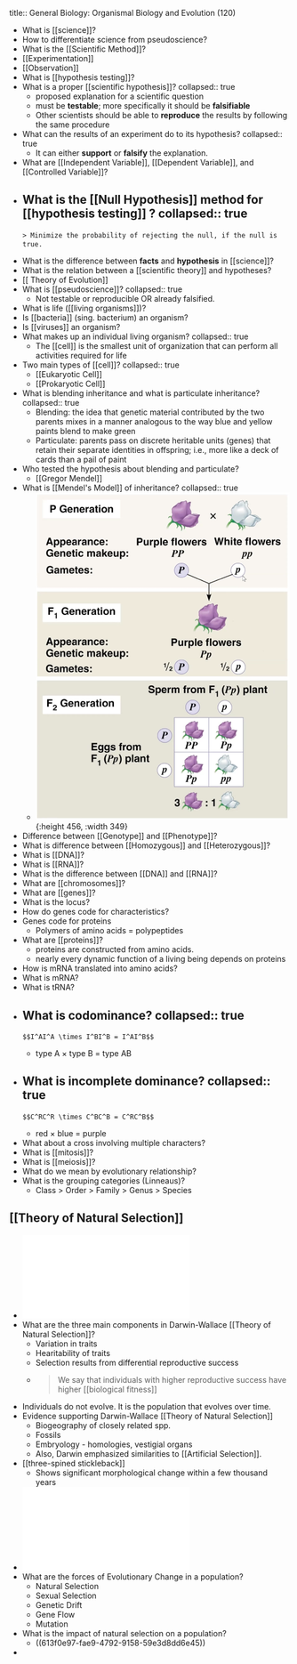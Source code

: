 title:: General Biology: Organismal Biology and Evolution (120)

- What is [[science]]?
- How to differentiate science from pseudoscience?
- What is the [[Scientific Method]]?
- [[Experimentation]]
- [[Observation]]
- What is [[hypothesis testing]]?
- What is a proper [[scientific hypothesis]]?
  collapsed:: true
	- proposed explanation for a scientific question
	- must be **testable**; more specifically it should be **falsifiable**
	- Other scientists should be able to **reproduce** the results by following the same procedure
- What can the results of an experiment do to its hypothesis?
  collapsed:: true
	- It can either **support** or **falsify** the explanation.
- What are [[Independent Variable]], [[Dependent Variable]], and [[Controlled Variable]]?
- What is the [[Null Hypothesis]] method for [[hypothesis testing]] ?
  collapsed:: true
	-
	  > Minimize the probability of rejecting the null, if the null is true.
- What is the difference between **facts** and **hypothesis** in [[science]]?
- What is the relation between a [[scientific theory]] and hypotheses?
- [[ Theory of Evolution]]
- What is [[pseudoscience]]?
  collapsed:: true
	- Not testable or reproducible OR already falsified.
- What is life ([[living organisms]])?
- Is [[bacteria]] (sing. bacterium) an organism?
- Is [[viruses]] an organism?
- What makes up an individual living organism?
  collapsed:: true
	- The [[cell]] is the smallest unit of organization that can perform all activities required for life
- Two main types of [[cell]]?
  collapsed:: true
	- [[Eukaryotic Cell]]
	- [[Prokaryotic Cell]]
- What is blending inheritance and what is particulate inheritance?
  collapsed:: true
	- Blending: the idea that genetic material contributed by the two parents mixes in a manner analogous to the way blue and yellow paints blend to make green
	- Particulate: parents pass on discrete heritable units (genes) that retain their separate identities in offspring; i.e., more like a deck of cards than a pail of paint
- Who tested the hypothesis about blending and particulate?
	- [[Gregor Mendel]]
- What is [[Mendel's Model]] of inheritance?
  collapsed:: true
	- ![image.png](../assets/image_1630515352591_0.png){:height 456, :width 349}
- Difference between [[Genotype]] and [[Phenotype]]?
- What is difference between [[Homozygous]] and [[Heterozygous]]?
- What is [[DNA]]?
- What is [[RNA]]?
- What is the difference between [[DNA]] and [[RNA]]?
- What are [[chromosomes]]?
- What are [[genes]]?
- What is the locus?
- How do genes code for characteristics?
- Genes code for proteins
	- Polymers of amino acids = polypeptides
- What are [[proteins]]?
	- proteins are constructed from amino acids.
	- nearly every dynamic function of a living being depends on proteins
- How is mRNA translated into amino acids?
- What is mRNA?
- What is tRNA?
- What is codominance?
  collapsed:: true
	-
	  $$I^AI^A \times I^BI^B = I^AI^B$$
	- type A $\times$ type B = type AB
- What is incomplete dominance?
  collapsed:: true
	-
	  $$C^RC^R \times C^BC^B = C^RC^B$$
	- red $\times$ blue = purple
- What about a cross involving multiple characters?
- What is [[mitosis]]?
- What is [[meiosis]]?
- What do we mean by evolutionary relationship?
- What is the grouping categories (Linneaus)?
	- Class > Order > Family > Genus > Species
## [[Theory of Natural Selection]]
- ![Lecture_07.pdf](../assets/Lecture_07_1631394632776_0.pdf)
- What are the three main components in Darwin-Wallace [[Theory of Natural Selection]]?
	- Variation in traits
	- Hearitability of traits
	- Selection results from differential reproductive success
	-
	  > We say that individuals with higher reproductive success have higher [[biological fitness]]
- Individuals do not evolve. It is the population that evolves over time.
- Evidence supporting Darwin-Wallace [[Theory of Natural Selection]]
	- Biogeography of closely related spp.
	- Fossils
	- Embryology - homologies, vestigial organs
	- Also, Darwin emphasized similarities to [[Artificial Selection]].
- [[three-spined stickleback]]
	- Shows significant morphological change within a few thousand years
- ![Lecture_08.pdf](../assets/Lecture_08_1631394309130_0.pdf)
- What are the forces of Evolutionary Change in a population?
	- Natural Selection
	- Sexual Selection
	- Genetic Drift
	- Gene Flow
	- Mutation
- What is the impact of natural selection on a population?
	- ((613f0e97-fae9-4792-9158-59e3d8dd6e45))
-